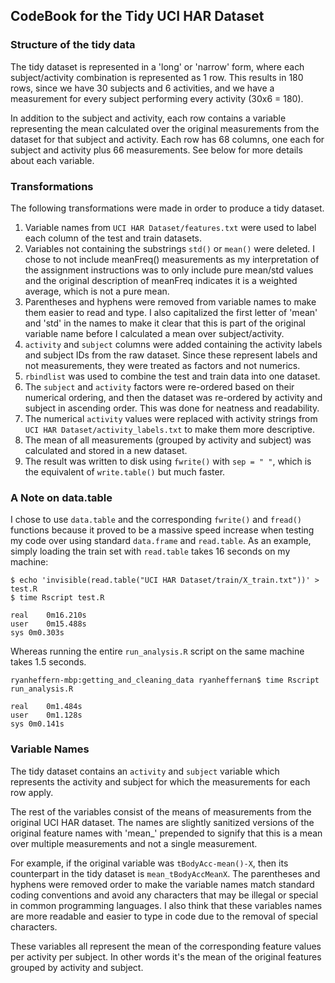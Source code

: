 ## CodeBook for the Tidy UCI HAR Dataset

### Structure of the tidy data

The tidy dataset is represented in a 'long' or 'narrow' form, where each subject/activity combination is represented as 1 row. This results in 180 rows, since we have 30 subjects and 6 activities, and we have a measurement for every subject performing every activity (30x6 = 180). 

In addition to the subject and activity, each row contains a variable representing the mean calculated over the original measurements from the dataset for that subject and activity. Each row has 68 columns, one each for subject and activity plus 66 measurements. See below for more details about each variable.

### Transformations

The following transformations were made in order to produce a tidy dataset.
1. Variable names from ```UCI HAR Dataset/features.txt``` were used to label each column of the test and train datasets.
1. Variables not containing the substrings ```std()``` or ```mean()``` were deleted. I chose to not include meanFreq() measurements as my interpretation of the assignment instructions was to only include pure mean/std values and the original description of meanFreq indicates it is a weighted average, which is not a pure mean.
1. Parentheses and hyphens were removed from variable names to make them easier to read and type. I also capitalized the first letter of 'mean' and 'std' in the names to make it clear that this is part of the original variable name before I calculated a mean over subject/activity.
1. ```activity``` and ```subject``` columns were added containing the activity labels and subject IDs from the raw dataset. Since these represent labels and not measurements, they were treated as factors and not numerics.
1. ```rbindlist``` was used to combine the test and train data into one dataset.
1. The ```subject``` and ```activity``` factors were re-ordered based on their numerical ordering, and then the dataset was re-ordered by activity and subject in ascending order. This was done for neatness and readability.
1. The numerical ```activity``` values were replaced with activity strings from ```UCI HAR Dataset/activity_labels.txt``` to make them more descriptive.
1. The mean of all measurements (grouped by activity and subject) was calculated and stored in a new dataset.
1. The result was written to disk using ```fwrite()``` with ```sep = " "```, which is the equivalent of ```write.table()``` but much faster.

### A Note on data.table

I chose to use ```data.table``` and the corresponding ```fwrite()``` and ```fread()``` functions because it proved to be a massive speed increase when testing my code over using standard ```data.frame``` and ```read.table```. As an example, simply loading the train set with ```read.table``` takes 16 seconds on my machine:

```
$ echo 'invisible(read.table("UCI HAR Dataset/train/X_train.txt"))' > test.R
$ time Rscript test.R

real	0m16.210s
user	0m15.488s
sys	0m0.303s
```

Whereas running the entire ```run_analysis.R``` script on the same machine takes 1.5 seconds.
```
ryanheffern-mbp:getting_and_cleaning_data ryanheffernan$ time Rscript run_analysis.R

real	0m1.484s
user	0m1.128s
sys	0m0.141s
```

### Variable Names

The tidy dataset contains an ```activity``` and ```subject```  variable which represents the activity and subject for which the measurements for each row apply.

The rest of the variables consist of the means of measurements from the original UCI HAR dataset. The names are slightly sanitized versions of the original feature names with 'mean_' prepended to signify that this is a mean over multiple measurements and not a single measurement.

For example, if the original variable was ```tBodyAcc-mean()-X```, then its counterpart in the tidy dataset is ```mean_tBodyAccMeanX```. The parentheses and hyphens were removed order to make the variable names match standard coding conventions and avoid any characters that may be illegal or special in common programming languages. I also think that these variables names are more readable
and easier to type in code due to the removal of special characters.

These variables all represent the mean of the corresponding feature values per activity per subject. In other words it's the mean of the original features grouped by activity and subject.



